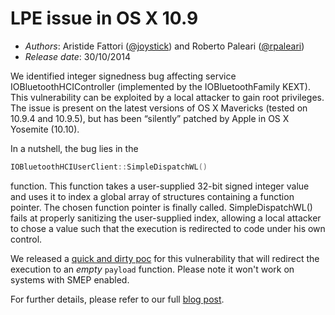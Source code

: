 # LPE issue in OS X 10.9

* _Authors_: Aristide Fattori ([@joystick](https://twitter.com/joystick)) and Roberto Paleari ([@rpaleari](https://twitter.com/rpaleari))
* _Release date_: 30/10/2014

We identified integer signedness bug affecting service
IOBluetoothHCIController (implemented by the IOBluetoothFamily
KEXT). This vulnerability can be exploited by a local attacker to
gain root privileges. The issue is present on the latest versions
of OS X Mavericks (tested on 10.9.4 and 10.9.5), but has been
“silently” patched by Apple in OS X Yosemite (10.10).

In a nutshell, the bug lies in the
```c++
IOBluetoothHCIUserClient::SimpleDispatchWL()
```
function. This function takes a user-supplied 32-bit signed
integer value and uses it to index a global array of structures
containing a function pointer. The chosen function pointer is
finally called. SimpleDispatchWL() fails at properly sanitizing
the user-supplied index, allowing a local attacker to chose a
value such that the execution is redirected to code under his own
control.

We released a [quick and dirty poc](poc.c) for this vulnerability that will
redirect the execution to an _empty_ ```payload``` function. Please note it 
won't work on systems with SMEP enabled.

For further details, please refer to our full [blog
post](http://randomthoughts.greyhats.it/2014_10_01_archive.html).
